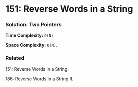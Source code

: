 # 151: Reverse Words in a String

### Solution: Two Pointers
**Time Complexity:** `O(N)`.

**Space Complexity:** `O(N)`.

### Related
151: Reverse Words in a String.

186: Reverse Words in a String II.
